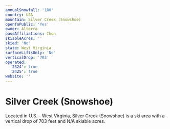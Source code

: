 ```yaml
---
annualSnowfall: '180'
country: USA
mountain: Silver Creek (Snowshoe)
openToPublic: 'Yes'
owner: Alterra
passAffiliations: Ikon
skiableAcres: ''
skied: 'No'
state: West Virginia
surfaceLiftsOnly: 'No'
verticalDrop: '703'
operated:
  '2324': true
  '2425': true
website: ''
---
```



# Silver Creek (Snowshoe)

Located in U.S. - West Virginia, Silver Creek (Snowshoe) is a ski area with a vertical drop of 703 feet and N/A skiable acres.
